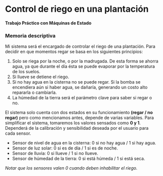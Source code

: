 # Control de riego en una plantación
#### Trabajo Práctico con Máquinas de Estado
### Memoria descriptiva

Mi sistema será el encargado de controlar el riego de una plantación. Para decidir en que momentos regar se basa en los siguientes principios:
1. Solo se riega por la noche, o por la madrugada. De esta forma se ahorra agua, ya que durante el día ésta se puede evaporar por la temperatura de los suelos.
2. Si llueve se detiene el riego.
3. Si no hay agua en la cisterna no se puede regar. Si la bomba se encendiera aún si haber agua, se dañaría, generando un costo alto repararla o cambiarla.
4. La húmedad de la tierra será el parámetro clave para saber si regar o no.

El sistema solo cuenta con dos estados en su funcionamiento **(regar / no regar)** pero como mencionamos antes, depende de varias variables. Para simplificar el sistema, tomaremos los valores sensados como **0 y 1**. Dependerá de la calibración y sensibilidad deseada por el usuario para cada sensor.

- Sensor de nivel de agua en la cisterna: 0 si no hay agua / 1 si hay agua.
- Sensor de luz solar: 0 si es de día / 1 si es de noche.
- Sensor de lluvia: 0 si llueve / 1 si no llueve.
- Sensor de húmedad de la tierra: 0 si está húmeda / 1 si está seca.

*Notar que los sensores valen 0 cuando deben inhabilitar el riego.*
